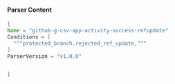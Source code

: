 #### Parser Content
```Java
{
Name = "github-g-csv-app-activity-success-refupdate"
Conditions = [
  """protected_branch.rejected_ref_update,"""
]
ParserVersion = "v1.0.0"


}
```